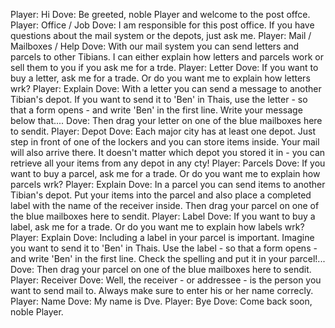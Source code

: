 Player: Hi
Dove: Be greeted, noble Player and welcome to the post offce.
Player: Office / Job
Dove: I am responsible for this post office. If you have questions about the mail system or the depots, just ask me.
Player: Mail / Mailboxes / Help
Dove: With our mail system you can send letters and parcels to other Tibians. I can either explain how letters and parcels work or sell them to you if you ask me for a trde.
Player: Letter
Dove: If you want to buy a letter, ask me for a trade. Or do you want me to explain how letters wrk?
Player: Explain
Dove: With a letter you can send a message to another Tibian's depot. If you want to send it to 'Ben' in Thais, use the letter - so that a form opens - and write 'Ben' in the first line. Write your message below that....
Dove: Then drag your letter on one of the blue mailboxes here to sendit.
Player: Depot
Dove: Each major city has at least one depot. Just step in front of one of the lockers and you can store items inside. Your mail will also arrive there. It doesn't matter which depot you stored it in - you can retrieve all your items from any depot in any cty!
Player: Parcels
Dove: If you want to buy a parcel, ask me for a trade. Or do you want me to explain how parcels wrk?
Player: Explain
Dove: In a parcel you can send items to another Tibian's depot. Put your items into the parcel and also place a completed label with the name of the receiver inside. Then drag your parcel on one of the blue mailboxes here to sendit.
Player: Label
Dove: If you want to buy a label, ask me for a trade. Or do you want me to explain how labels wrk?
Player: Explain
Dove: Including a label in your parcel is important. Imagine you want to send it to 'Ben' in Thais. Use the label - so that a form opens - and write 'Ben' in the first line. Check the spelling and put it in your parcel!...
Dove: Then drag your parcel on one of the blue mailboxes here to sendit.
Player: Receiver
Dove: Well, the receiver - or addressee - is the person you want to send mail to. Always make sure to enter his or her name correcly.
Player: Name
Dove: My name is Dve.
Player: Bye
Dove: Come back soon, noble Player.